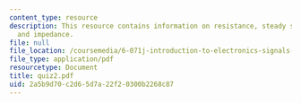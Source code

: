 ```yaml
---
content_type: resource
description: This resource contains information on resistance, steady state behaviour,
  and impedance.
file: null
file_location: /coursemedia/6-071j-introduction-to-electronics-signals-and-measurement-spring-2006/2a5b9d70c2d65d7a22f20300b2268c87_quiz2.pdf
file_type: application/pdf
resourcetype: Document
title: quiz2.pdf
uid: 2a5b9d70-c2d6-5d7a-22f2-0300b2268c87
---
```

